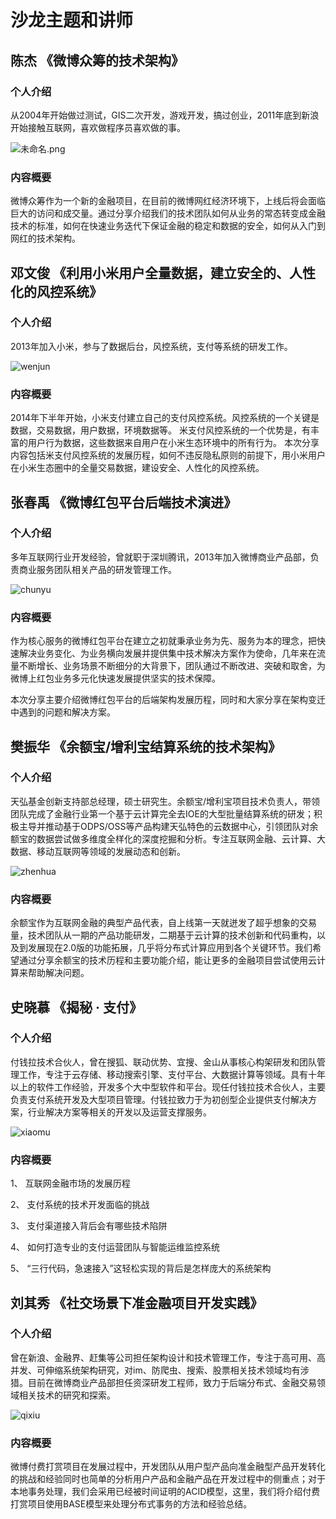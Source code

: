沙龙主题和讲师
===

陈杰 《微博众筹的技术架构》
---

### 个人介绍

从2004年开始做过测试，GIS二次开发，游戏开发，搞过创业，2011年底到新浪开始接触互联网，喜欢做程序员喜欢做的事。

![未命名.png](http://ww3.sinaimg.cn/bmiddle/82a77095jw1f45bzsiityj20fd0izafr.jpg)

### 内容概要

微博众筹作为一个新的金融项目，在目前的微博网红经济环境下，上线后将会面临巨大的访问和成交量。通过分享介绍我们的技术团队如何从业务的常态转变成金融技术的标准，如何在快速业务迭代下保证金融的稳定和数据的安全，如何从入门到网红的技术架构。

邓文俊 《利用小米用户全量数据，建立安全的、人性化的风控系统》
---

### 个人介绍

2013年加入小米，参与了数据后台，风控系统，支付等系统的研发工作。​

![wenjun](http://ww3.sinaimg.cn/bmiddle/82a77095jw1f41tapw8mhj218w0u0ngb.jpg)

### 内容概要

2014年下半年开始，小米支付建立自己的支付风控系统。风控系统的一个关键是数据，交易数据，用户数据，环境数据等。
米支付风控系统的一个优势是，有丰富的用户行为数据，这些数据来自用户在小米生态环境中的所有行为。
本次分享内容包括米支付风控系统的发展历程，如何不违反隐私原则的前提下，用小米用户在小米生态圈中的全量交易数据，建设安全、人性化的风控系统。

张春禹 《微博红包平台后端技术演进》
---

### 个人介绍

多年互联网行业开发经验，曾就职于深圳腾讯，2013年加入微博商业产品部，负责商业服务团队相关产品的研发管理工作。

![chunyu](http://ww1.sinaimg.cn/bmiddle/82a77095jw1f48w7wr7u5j213x13xqa7.jpg)

### 内容概要

作为核心服务的微博红包平台在建立之初就秉承业务为先、服务为本的理念，把快速解决业务变化、为业务横向发展并提供集中技术解决方案作为使命，几年来在流量不断增长、业务场景不断细分的大背景下，团队通过不断改进、突破和取舍，为微博上红包业务多元化快速发展提供坚实的技术保障。
 
本次分享主要介绍微博红包平台的后端架构发展历程，同时和大家分享在架构变迁中遇到的问题和解决方案。

樊振华 《余额宝/增利宝结算系统的技术架构》
---

### 个人介绍

天弘基金创新支持部总经理，硕士研究生。余额宝/增利宝项目技术负责人，带领团队完成了金融行业第一个基于云计算完全去IOE的大型批量结算系统的研发；积极主导并推动基于ODPS/OSS等产品构建天弘特色的云数据中心，引领团队对余额宝的数据尝试做多维度全样化的深度挖掘和分析。专注互联网金融、云计算、大数据、移动互联网等领域的发展动态和创新。 

![zhenhua](http://ww3.sinaimg.cn/bmiddle/82a77095jw1f45b4i58v0j20o10nbae5.jpg)

### 内容概要

余额宝作为互联网金融的典型产品代表，自上线第一天就迸发了超乎想象的交易量，技术团队从一期的产品功能研发，二期基于云计算的技术创新和代码重构，以及到发展现在2.0版的功能拓展，几乎将分布式计算应用到各个关键环节。我们希望通过分享余额宝的技术历程和主要功能介绍，能让更多的金融项目尝试使用云计算来帮助解决问题。

史晓慕 《揭秘 · 支付》
---

### 个人介绍

付钱拉技术合伙人，曾在搜狐、联动优势、宜搜、金山从事核心构架研发和团队管理工作，专注于云存储、移动搜索引擎、支付平台、大数据计算等领域。具有十年以上的软件工作经验，开发多个大中型软件和平台。现任付钱拉技术合伙人，主要负责支付系统开发及大型项目管理。付钱拉致力于为初创型企业提供支付解决方案，行业解决方案等相关的开发以及运营支撑服务。

![xiaomu](http://ww4.sinaimg.cn/bmiddle/82a77095jw1f41ouvcqiyj21kw2dp7vg.jpg)

### 内容概要

1、 互联网金融市场的发展历程

2、 支付系统的技术开发面临的挑战

3、 支付渠道接入背后会有哪些技术陷阱

4、 如何打造专业的支付运营团队与智能运维监控系统

5、 “三行代码，急速接入”这轻松实现的背后是怎样庞大的系统架构

刘其秀 《社交场景下准金融项目开发实践》
---

### 个人介绍

曾在新浪、金融界、赶集等公司担任架构设计和技术管理工作，专注于高可用、高并发、可伸缩系统架构研究，对im、防爬虫、搜索、股票相关技术领域均有涉猎。目前在微博商业产品部担任资深研发工程师，致力于后端分布式、金融交易领域相关技术的研究和探索。

![qixiu](http://ww4.sinaimg.cn/bmiddle/82a77095jw1f41ouq7dt3j21kw23ub29.jpg)

### 内容概要

微博付费打赏项目在发展过程中，开发团队从用户型产品向准金融型产品开发转化的挑战和经验同时也简单的分析用户产品和金融产品在开发过程中的侧重点；对于本地事务处理，我们会采用已经被时间证明的ACID模型，这里，我们将介绍付费打赏项目使用BASE模型来处理分布式事务的方法和经验总结。
